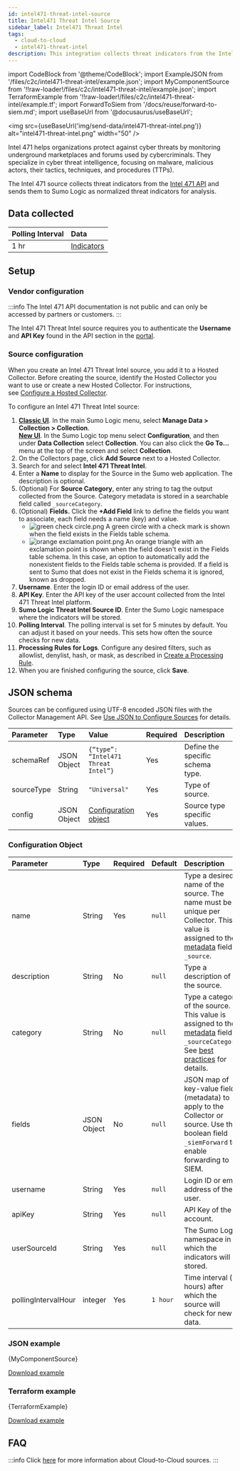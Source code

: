 ```yaml
---
id: intel471-threat-intel-source
title: Intel471 Threat Intel Source
sidebar_label: Intel471 Threat Intel
tags:
  - cloud-to-cloud
  - intel471-threat-intel
description: This integration collects threat indicators from the Intel 471 API and sends them to Sumo Logic as normalized threat indicators for analysis.
---
```

import CodeBlock from '@theme/CodeBlock';
import ExampleJSON from '/files/c2c/intel471-threat-intel/example.json';
import MyComponentSource from '!!raw-loader!/files/c2c/intel471-threat-intel/example.json';
import TerraformExample from '!!raw-loader!/files/c2c/intel471-threat-intel/example.tf';
import ForwardToSiem from '/docs/reuse/forward-to-siem.md';
import useBaseUrl from '@docusaurus/useBaseUrl';

<img src={useBaseUrl('img/send-data/intel471-threat-intel.png')} alt="intel471-threat-intel.png" width="50" />

Intel 471 helps organizations protect against cyber threats by monitoring underground marketplaces and forums used by cybercriminals. They specialize in cyber threat intelligence, focusing on malware, malicious actors, their tactics, techniques, and procedures (TTPs).

The Intel 471 source collects threat indicators from the [Intel 471 API](https://login.intel471.com/u/login/identifier?state=hKFo2SBJbDlzQnBDWGo0MU5wZEJndGh0YV9Eby0yQmRHb0dueqFur3VuaXZlcnNhbC1sb2dpbqN0aWTZIDY3NW1vbmdfdFktTTVDY01kY1ZncndOSU9ZZllxSXBao2NpZNkgR1dKRFJFclBoS3BRZGlWcmxNN2F5c0V6TDZXeEw5azI#tag/Indicators/paths/~1indicators~1stream/get) and sends them to Sumo Logic as normalized threat indicators for analysis.

## Data collected

| Polling Interval | Data |
| :--- | :--- |
| 1 hr | [Indicators](https://login.intel471.com/u/login/identifier?state=hKFo2SBnRnh4QWZIandtd2J2S2pOeGdWS1MwWWZ1bFpubzctR6Fur3VuaXZlcnNhbC1sb2dpbqN0aWTZIEZXOFR0UGtYNWJLV3lWWXY4ME1tRlVrWk0yd0tneFBFo2NpZNkgR1dKRFJFclBoS3BRZGlWcmxNN2F5c0V6TDZXeEw5azI#tag/Indicators) |

## Setup

### Vendor configuration

:::info
The Intel 471 API documentation is not public and can only be accessed by partners or customers.
:::

The Intel 471 Threat Intel source requires you to authenticate the **Username** and **API Key** found in the API section in the [portal](https://login.intel471.com/u/login/identifier?state=hKFo2SB4ckUwei1aN2JUaFhkTG5FQkstbF9sZldMTlFzdnZXMaFur3VuaXZlcnNhbC1sb2dpbqN0aWTZIG5HU3o1RVg3RTY2RWloTGFySjNTcWowLWVXRVJzYUxIo2NpZNkgR1dKRFJFclBoS3BRZGlWcmxNN2F5c0V6TDZXeEw5azI#section/Authentication).

### Source configuration

When you create an Intel 471 Threat Intel source, you add it to a Hosted Collector. Before creating the source, identify the Hosted Collector you want to use or create a new Hosted Collector. For instructions, see [Configure a Hosted Collector](/docs/send-data/hosted-collectors/configure-hosted-collector).

To configure an Intel 471 Threat Intel source:

1. [**Classic UI**](/docs/get-started/sumo-logic-ui-classic). In the main Sumo Logic menu, select **Manage Data > Collection > Collection**. <br/>[**New UI**](/docs/get-started/sumo-logic-ui). In the Sumo Logic top menu select **Configuration**, and then under **Data Collection** select **Collection**. You can also click the **Go To...** menu at the top of the screen and select **Collection**.  
1. On the Collectors page, click **Add Source** next to a Hosted Collector.
1. Search for and select **Intel 471 Threat Intel**.
1. Enter a **Name** to display for the Source in the Sumo web application. The description is optional.
1. (Optional) For **Source Category**, enter any string to tag the output collected from the Source. Category metadata is stored in a searchable field called `_sourceCategory`.
1. (Optional) **Fields.** Click the **+Add Field** link to define the fields you want to associate, each field needs a name (key) and value.
   * ![green check circle.png](/img/reuse/green-check-circle.png) A green circle with a check mark is shown when the field exists in the Fields table schema.
   * ![orange exclamation point.png](/img/reuse/orange-exclamation-point.png) An orange triangle with an exclamation point is shown when the field doesn't exist in the Fields table schema. In this case, an option to automatically add the nonexistent fields to the Fields table schema is provided. If a field is sent to Sumo that does not exist in the Fields schema it is ignored, known as dropped. 
1. **Username**. Enter the login ID or email address of the user.
1. **API Key**. Enter the API key of the user account collected from the Intel 471 Threat Intel platform.
1. **Sumo Logic Threat Intel Source ID**. Enter the Sumo Logic namespace where the indicators will be stored.
1. **Polling Interval**. The polling interval is set for 5 minutes by default. You can adjust it based on your needs. This sets how often the source checks for new data.
1. **Processing Rules for Logs**. Configure any desired filters, such as allowlist, denylist, hash, or mask, as described in [Create a Processing Rule](/docs/send-data/collection/processing-rules/create-processing-rule).
1. When you are finished configuring the source, click **Save**.

## JSON schema

Sources can be configured using UTF-8 encoded JSON files with the Collector Management API. See [Use JSON to Configure Sources](/docs/send-data/use-json-configure-sources) for details. 

| Parameter | Type | Value | Required | Description |
|:--|:--|:--|:--|:--|
| schemaRef | JSON Object  | `{“type”: “Intel471 Threat Intel”}` | Yes | Define the specific schema type. |
| sourceType | String | `"Universal"` | Yes | Type of source. |
| config | JSON Object | [Configuration object](#configuration-object) | Yes | Source type specific values. |

### Configuration Object

| Parameter | Type | Required | Default | Description | Example |
|:--|:--|:--|:--|:--|:--|
| name | String | Yes | `null` | Type a desired name of the source. The name must be unique per Collector. This value is assigned to the [metadata](/docs/search/get-started-with-search/search-basics/built-in-metadata) field `_source`. | `"mySource"` |
| description | String | No | `null` | Type a description of the source. | `"Testing source"`
| category | String | No | `null` | Type a category of the source. This value is assigned to the [metadata](/docs/search/get-started-with-search/search-basics/built-in-metadata) field `_sourceCategory`. See [best practices](/docs/send-data/best-practices) for details. | `"mySource/test"`
| fields | JSON Object | No | `null` | JSON map of key-value fields (metadata) to apply to the Collector or source. Use the boolean field `_siemForward` to enable forwarding to SIEM.|`{"_siemForward": false, "fieldA": "valueA"}` |
| username | String | Yes | `null` | Login ID or email address of the user. | `"jimmy@organization.com"` |
| apiKey | String | Yes | `null` | API Key of the account. |  |
| userSourceId | String | Yes | `null` | The Sumo Logic namespace in which the indicators will be stored. |  |
| pollingIntervalHour | integer | Yes | `1 hour` | Time interval (in hours) after which the source will check for new data. |  |

### JSON example

<CodeBlock language="json">{MyComponentSource}</CodeBlock>

<a href="/files/c2c/intel471-threat-intel/example.json" target="_blank">Download example</a>

### Terraform example

<CodeBlock language="json">{TerraformExample}</CodeBlock>

<a href="/files/c2c/intel471-threat-intel/example.tf" target="_blank">Download example</a>

## FAQ

:::info
Click [here](/docs/c2c/info) for more information about Cloud-to-Cloud sources.
:::